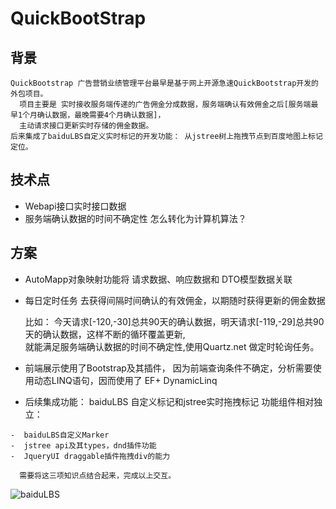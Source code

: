 # QuickBootStrap

## 背景
    QuickBootstrap 广告营销业绩管理平台最早是基于网上开源急速QuickBootstrap开发的外包项目。
      项目主要是 实时接收服务端传递的广告佣金分成数据，服务端确认有效佣金之后[服务端最早1个月确认数据，最晚需要4个月确认数据]，  
      主动请求接口更新实时存储的佣金数据。
    后来集成了baiduLBS自定义实时标记的开发功能： 从jstree树上拖拽节点到百度地图上标记定位。 
    
## 技术点
-    Webapi接口实时接口数据
-    服务端确认数据的时间不确定性 怎么转化为计算机算法？

## 方案
-    AutoMapp对象映射功能将 请求数据、响应数据和 DTO模型数据关联
-    每日定时任务 去获得间隔时间确认的有效佣金，以期随时获得更新的佣金数据
      
        比如： 今天请求[-120,-30]总共90天的确认数据，明天请求[-119,-29]总共90天的确认数据，这样不断的循环覆盖更新,       
            就能满足服务端确认数据的时间不确定性,使用Quartz.net 做定时轮询任务。
    
-    前端展示使用了Bootstrap及其插件，
      因为前端查询条件不确定，分析需要使用动态LINQ语句，因而使用了 EF+ DynamicLinq

-    后续集成功能： baiduLBS 自定义标记和jstree实时拖拽标记 功能组件相对独立：
	
	-  baiduLBS自定义Marker
	-  jstree api及其types，dnd插件功能
	-  JqueryUI draggable插件拖拽div的能力
      
      需要将这三项知识点结合起来，完成以上交互。
    
    

![baiduLBS](https://ss0.bdstatic.com/5aV1bjqh_Q23odCf/static/superman/img/logo/logo_white_fe6da1ec.png)
